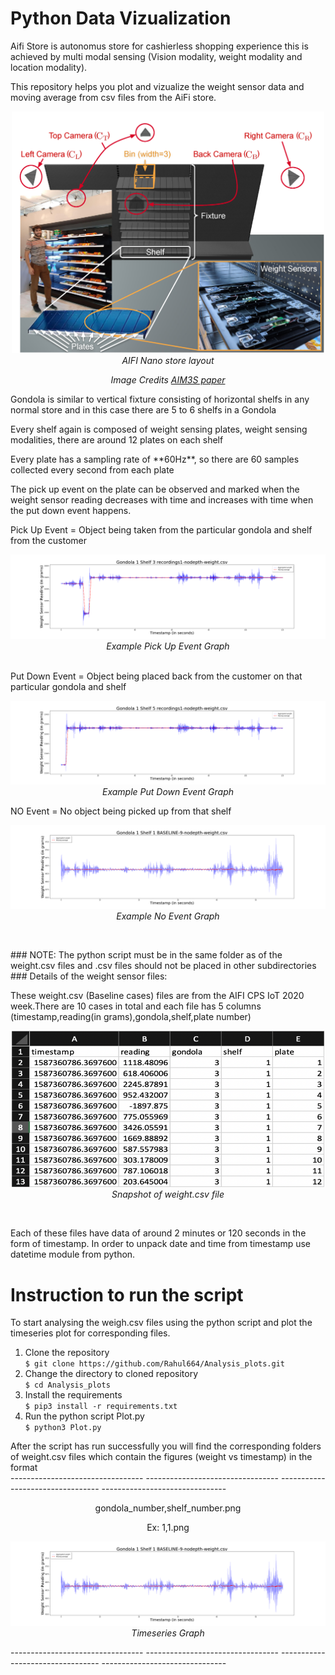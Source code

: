 # Python Data Vizualization

Aifi Store is autonomus store for cashierless shopping experience this is achieved by multi modal sensing (Vision modality, weight modality and location modality).
<br />

This repository helps you plot and vizualize the weight sensor data and moving average from csv files from the AiFi store.
<br />

<p align="center">
<img src="images/plates.png" width="500" class="center">
  </br>
  <em>AIFI Nano store layout</em>
  </p>

  <p align="center">
  <em>Image Credits <a href="https://dl.acm.org/doi/10.1145/3360322.3361018" target="_blank">AIM3S paper</a></em>
  </p>


 <p>Gondola is similar to vertical fixture consisting of horizontal shelfs in any normal store and in this case there are 5 to 6 shelfs in a Gondola </p>
  <p>Every shelf again is composed of weight sensing plates, weight sensing modalities, there are around 12 plates on each shelf</p>
  <p>Every plate has a sampling rate of **60Hz**, so there are 60 samples collected every second from each plate </p>
  <p>The pick up event on the plate can be observed and marked when the weight sensor reading decreases with time and increases with time when the put down event happens.</p>
  
  Pick Up Event = Object being taken from the particular gondola and shelf from the customer</br>
  <p align="center">
<img src="images/1,3.png" class="center">
  </br>
  <em>Example Pick Up Event Graph</em>
  </br>
</p>
</br>
Put Down Event = Object being placed back from the customer on that particular gondola and shelf </br>
<p align="center">
<img src="images/1,5.png" class="center">
  </br>
  <em>Example Put Down Event Graph</em>
  </br>
</p>
NO Event = No object being picked up from that shelf </br>
  <p align="center">
<img src="images/1,1.png" class="center">
  </br>
  <em>Example No Event Graph</em>
  </br>
</p>
</br>
  
</p>
### NOTE: 
The python script must be in the same folder as of the weight.csv files and .csv files should not be placed in other subdirectories <br/>
### Details of the weight sensor files:
<p>
  These weight.csv (Baseline cases) files are from the AIFI CPS IoT 2020 week.There are 10 cases in total and each file has 5 columns (timestamp,reading(in grams),gondola,shelf,plate number)</p>
  <p align="center">
<img src="images/weight_file.png" height="250" width="500" class="center">
  </br>
  <em>Snapshot of weight.csv file</em>
  </br>
</p>
</br>
<p>Each of these files have data of around 2 minutes or 120 seconds in the form of timestamp. In order to unpack date and time from timestamp use datetime module from python.
</p>

# Instruction to run the script 
To start analysing the weigh.csv files using the python script and plot the timeseries plot for corresponding files.
1. Clone the repository<br />
`$ git clone https://github.com/Rahul664/Analysis_plots.git`<br />
2. Change the directory to cloned repository<br/>
`$ cd Analysis_plots`<br />
3. Install the requirements <br/>
`$ pip3 install -r requirements.txt`<br/>
4. Run the python script Plot.py<br />
`$ python3 Plot.py`<br />

After the script has run successfully you will find the corresponding folders of weight.csv files which contain the figures (weight vs timestamp) in the format<br /> 
--------------------------------- --------------------------------- --------------------------------- ------------------------------- <br />

<p align="center">
gondola_number,shelf_number.png   <br />
</p>
<p align="center">
Ex: 1,1.png<br/>
</p>
<p align="center">
<img src="images/1,1.png" class="center">
  </br>
  <em>Timeseries Graph</em>
  </br>
</p>

--------------------------------- --------------------------------- --------------------------------- ------------------------------- <br />
